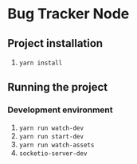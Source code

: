 Bug Tracker Node
================

Project installation
--------------------

1. `yarn install`

Running the project
-------------------

### Development environment

1. `yarn run watch-dev`
2. `yarn run start-dev`
3. `yarn run watch-assets`
4. `socketio-server-dev`
